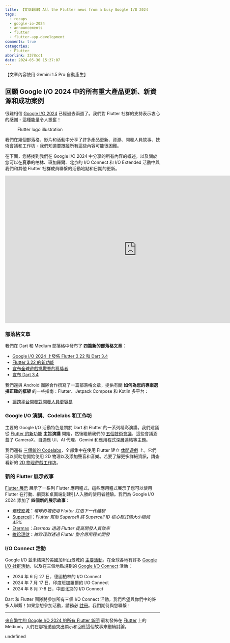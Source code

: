```yaml
---
title: 【文章翻譯】All the Flutter news from a busy Google I/O 2024
tags:
  - recaps
  - google-io-2024
  - announcements
  - flutter
  - flutter-app-development
comments: true
categories:
  - Flutter
abbrlink: 3378cc1
date: 2024-05-30 15:37:07
---
```


【文章內容使用 Gemini 1.5 Pro 自動產生】

## 回顧 Google I/O 2024 中的所有重大產品更新、新資源和成功案例

很難相信 [Google I/O 2024](https://io.google/2024/) 已經過去兩週了。我們對 Flutter 社群的支持表示衷心的感謝 - 這種能量令人振奮！

<figure>
<img alt="" src="https://cdn-images-1.medium.com/max/549/1*--DvqdXSA38rPuqMK5c0tQ.png" />
<figcaption>Flutter logo illustration</figcaption>
</figure>

我們在幾個部落格、影片和活動中分享了許多產品更新、資源、開發人員故事、技術會議和工作坊 - 我們知道要跟蹤所有這些內容可能很困難。

在下面，您將找到我們在 Google I/O 2024 中分享的所有內容的概述，以及關於您可以在夏季的柏林、班加羅爾、北京的 I/O Connect 和 I/O Extended 活動中與我們和其他 Flutter 社群成員聯繫的活動地點和日期的更新。

<iframe src="https://cdn.embedly.com/widgets/media.html?src=https%3A%2F%2Fwww.youtube.com%2Fembed%2Fx2WOHonEwqM&amp;display_name=YouTube&amp;url=https%3A%2F%2Fwww.youtube.com%2Fwatch%3Fv%3Dx2WOHonEwqM&amp;image=http%3A%2F%2Fi.ytimg.com%2Fvi%2Fx2WOHonEwqM%2Fhqdefault.jpg&amp;key=d04bfffea46d4aeda930ec88cc64b87c&amp;type=text%2Fhtml&amp;schema=youtube" width="854" height="480" frameborder="0" scrolling="no"><a href="https://medium.com/media/712779b5030e3328a07a329d72a40505/href">https://medium.com/media/712779b5030e3328a07a329d72a40505/href</a></iframe>

### 部落格文章

我們在 Dart 和 Medium 部落格中發布了 **四篇新的部落格文章**：

* [Google I/O 2024 上發佈 Flutter 3.22 和 Dart 3.4](https://medium.com/flutter/io24-5e211f708a37)
* [Flutter 3.22 的新功能](https://medium.com/flutter/fbde6c164fe3)
* [宣布全球遊戲挑戰賽的獲獎者](https://medium.com/flutter/announcing-the-winners-of-the-global-gamers-challenge-1ccf4d271226)
* [宣布 Dart 3.4](https://medium.com/dartlang/dart-3-4-bd8d23b4462a)

我們還與 Android 團隊合作撰寫了一篇部落格文章，提供有關 **如何為您的專案選擇正確的框架** 的一些指南：Flutter、Jetpack Compose 和 Kotlin 多平台：

* [讓跨平台開發對開發人員更容易](https://developers.googleblog.com/en/making-development-across-platforms-easier-for-developers/)

### Google I/O 演講、Codelabs 和工作坊

主要的 Google I/O 活動特色是關於 Dart 和 Flutter 的一系列精彩演講。我們建議從 [Flutter 的新功能](https://www.youtube.com/watch?v=lpnKWK-KEYs) **主旨演講** 開始，然後繼續我們的 [五個技術會議](https://io.google/2024/explore/?q=technical-session,flutter)，這些會議涵蓋了 CameraX、自適應 UI、AI 代理、Gemini 和應用程式深層連結等主題。

我們還有 [三個新的 Codelabs](https://io.google/2024/explore/?q=codelab,flutter)，全部集中在使用 Flutter 建立 [休閒遊戲](https://flutter.dev/games) 上。它們可以幫助您開始使用 2D 物理以及添加聲音和音樂。若要了解更多詳細資訊，請查看新的 [2D 物理遊戲工作坊](https://io.google/2024/explore/?q=workshop,flutter)。

### 新的 Flutter 展示故事

[Flutter 展示](https://flutter.dev/showcase) 展示了一系列 Flutter 應用程式，這些應用程式展示了您可以使用 Flutter 在行動、網頁和桌面端創建引人入勝的使用者體驗。我們為 Google I/O 2024 添加了 **四個新的展示故事**：

* [環球影城](https://flutter.dev/showcase/universal-studios)：_環球影城使用 Flutter 打造下一代體驗_
* [Supercell](https://flutter.dev/showcase/supercell)：_Flutter 幫助 Supercell 將 Supercell ID 核心程式碼大小縮減 45%_
* [Etermax](https://flutter.dev/showcase/etermax)：_Etermax 透過 Flutter 提高開發人員效率_
* [維珍理財](https://flutter.dev/showcase/virgin-money)：_維珍理財透過 Flutter 整合應用程式開發_

### I/O Connect 活動

Google I/O 並未結束於美國加州山景城的 [主要活動](https://io.google/2024/)。在全球各地有許多 [Google I/O 社群活動](https://gdg.community.dev/ioextended/)，以及在三個地點規劃的 [Google I/O Connect](https://developers.google.com/events) 活動：

* 2024 年 6 月 27 日，德國柏林的 I/O Connect
* 2024 年 7 月 17 日，印度班加羅爾的 I/O Connect
* 2024 年 8 月 7-8 日，中國北京的 I/O Connect

Dart 和 Flutter 團隊將參加所有三個 I/O Connect 活動，我們希望與你們中的許多人聯繫！如果您想參加活動，請務必 [註冊](https://developers.google.com/events)。我們期待與您聯繫！
<img src="https://medium.com/_/stat?event=post.clientViewed&referrerSource=full_rss&postId=7c963c064f8d" width="1" height="1" alt=""><hr><p><a href="https://medium.com/flutter/all-the-flutter-news-from-a-busy-google-i-o-2024-7c963c064f8d">來自繁忙的 Google I/O 2024 的所有 Flutter 新聞</a> 最初發佈在 <a href="https://medium.com/flutter">Flutter</a> 上的 Medium，人們在那裡透過突出顯示和回應這個故事來繼續討論。</p>


undefined